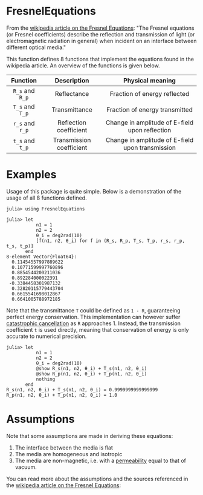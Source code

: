 # FresnelEquations
From the [wikipedia article on the Fresnel Equations](https://en.wikipedia.org/wiki/Fresnel_equations):
"The Fresnel equations (or Fresnel coefficients) describe the reflection and transmission of light (or electromagnetic radiation in general) when incident on an interface between different optical media."

This function defines 8 functions that implement the equations found in the wikipedia article. An overview of the functions is given below.

|Function|Description|Physical meaning|
|:---:|:---:|:---:|
|`R_s` and `R_p`|Reflectance|Fraction of energy reflected|
|`T_s` and `T_p`|Transmittance|Fraction of energy transmitted|
|`r_s` and `r_p`|Reflection coefficient|Change in amplitude of E-field upon reflection|
|`t_s` and `t_p`|Transmission coefficient|Change in amplitude of E-field upon transmission|

# Examples
Usage of this package is quite simple. Below is a demonstration of the usage of all 8 functions defined.
```
julia> using FresnelEquations

julia> let
           n1 = 1
           n2 = 2
           θ_i = deg2rad(10)
           [f(n1, n2, θ_i) for f in (R_s, R_p, T_s, T_p, r_s, r_p, t_s, t_p)]
       end
8-element Vector{Float64}:
  0.11454557997889622
  0.10771599997760896
  0.8854544200211036
  0.892284000022391
 -0.3384458301987132
  0.32820115779443704
  0.6615541698012867
  0.6641005788972185
```

Note that the transmittance `T` could be defined as `1 - R`, guaranteeing perfect energy conservation. This implementation can however suffer [catastrophic cancellation](https://en.wikipedia.org/wiki/Catastrophic_cancellation) as `R` approaches 1. Instead, the transmission coefficient `t` is used directly, meaning that conservation of energy is only accurate to numerical precision.
```
julia> let
           n1 = 1
           n2 = 2
           θ_i = deg2rad(10)
           @show R_s(n1, n2, θ_i) + T_s(n1, n2, θ_i)
           @show R_p(n1, n2, θ_i) + T_p(n1, n2, θ_i)
           nothing
       end
R_s(n1, n2, θ_i) + T_s(n1, n2, θ_i) = 0.9999999999999999
R_p(n1, n2, θ_i) + T_p(n1, n2, θ_i) = 1.0
```

# Assumptions
Note that some assumptions are made in deriving these equations:
1. The interface between the media is flat
2. The media are homogeneous and isotropic
3. The media are non-magnetic, i.e. with a [permeability](https://en.wikipedia.org/wiki/Permeability_(electromagnetism)) equal to that of vacuum.

You can read more about the assumptions and the sources referenced in the [wikipedia article on the Fresnel Equations](https://en.wikipedia.org/wiki/Fresnel_equations):